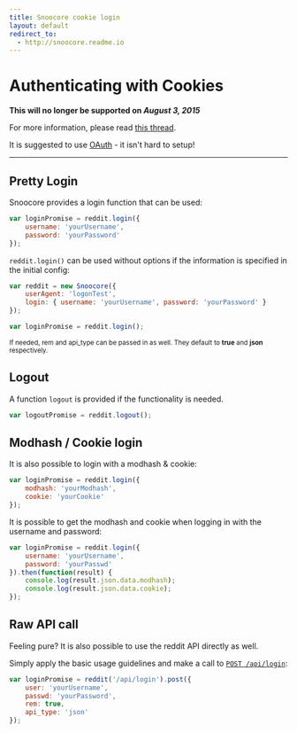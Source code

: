 ```yaml
---
title: Snoocore cookie login
layout: default
redirect_to:
  - http://snoocore.readme.io
---
```


# Authenticating with Cookies

**This will no longer be supported on _August 3, 2015_**

For more information, please read [this thread](https://www.reddit.com/r/redditdev/comments/2ujhkr/important_api_licensing_terms_clarified/).

It is suggested to use [OAuth](oauth.html) - it isn't hard to setup!

- - -


## Pretty Login

Snoocore provides a login function that can be used:

```javascript
var loginPromise = reddit.login({
    username: 'yourUsername',
    password: 'yourPassword'
});
```

`reddit.login()` can be used without options if the information is specified in the initial config:

```javascript
var reddit = new Snoocore({
    userAgent: 'logonTest',
    login: { username: 'yourUsername', password: 'yourPassword' }
});

var loginPromise = reddit.login();
```

<sub>If needed, rem and api_type can be passed in as well. They default to **true** and **json** respectively.</sub>

## Logout

A function `logout` is provided if the functionality is needed.

```javascript
var logoutPromise = reddit.logout();
```

## Modhash / Cookie login

It is also possible to login with a modhash & cookie:

```javascript
var loginPromise = reddit.login({
    modhash: 'yourModhash',
    cookie: 'yourCookie'
});
```

It is possible to get the modhash and cookie when logging in with the username and password:

```javascript
var loginPromise = reddit.login({
    username: 'yourUsername',
    password: 'yourPasswd'
}).then(function(result) {
	console.log(result.json.data.modhash);
	console.log(result.json.data.cookie);
});
```

## Raw API call

Feeling pure? It is also possible to use the reddit API directly as well.

Simply apply the basic usage guidelines and make a call to [`POST /api/login`](http://www.reddit.com/dev/api#POST_api_login):

```javascript
var loginPromise = reddit('/api/login').post({
    user: 'yourUsername',
    passwd: 'yourPassword',
    rem: true,
    api_type: 'json'
});
```
